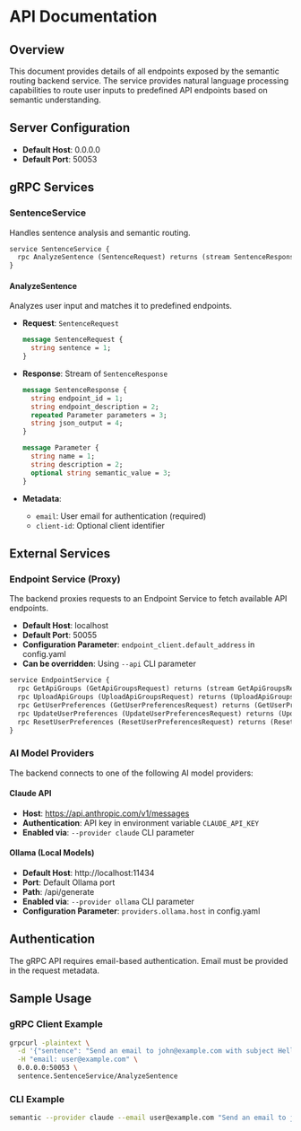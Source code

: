 # API Documentation

## Overview

This document provides details of all endpoints exposed by the semantic routing backend service. The service provides natural language processing capabilities to route user inputs to predefined API endpoints based on semantic understanding.

## Server Configuration

- **Default Host**: 0.0.0.0
- **Default Port**: 50053

## gRPC Services

### SentenceService

Handles sentence analysis and semantic routing.

```protobuf
service SentenceService {
  rpc AnalyzeSentence (SentenceRequest) returns (stream SentenceResponse) {}
}
```

#### AnalyzeSentence

Analyzes user input and matches it to predefined endpoints.

- **Request**: `SentenceRequest`
  ```protobuf
  message SentenceRequest {
    string sentence = 1;
  }
  ```

- **Response**: Stream of `SentenceResponse`
  ```protobuf
  message SentenceResponse {
    string endpoint_id = 1;
    string endpoint_description = 2;
    repeated Parameter parameters = 3;
    string json_output = 4;
  }
  
  message Parameter {
    string name = 1;
    string description = 2;
    optional string semantic_value = 3;
  }
  ```

- **Metadata**:
  - `email`: User email for authentication (required)
  - `client-id`: Optional client identifier

## External Services

### Endpoint Service (Proxy)

The backend proxies requests to an Endpoint Service to fetch available API endpoints.

- **Default Host**: localhost
- **Default Port**: 50055
- **Configuration Parameter**: `endpoint_client.default_address` in config.yaml
- **Can be overridden**: Using `--api` CLI parameter

```protobuf
service EndpointService {
  rpc GetApiGroups (GetApiGroupsRequest) returns (stream GetApiGroupsResponse);
  rpc UploadApiGroups (UploadApiGroupsRequest) returns (UploadApiGroupsResponse);
  rpc GetUserPreferences (GetUserPreferencesRequest) returns (GetUserPreferencesResponse);
  rpc UpdateUserPreferences (UpdateUserPreferencesRequest) returns (UpdateUserPreferencesResponse);
  rpc ResetUserPreferences (ResetUserPreferencesRequest) returns (ResetUserPreferencesResponse);
}
```

### AI Model Providers

The backend connects to one of the following AI model providers:

#### Claude API
- **Host**: https://api.anthropic.com/v1/messages
- **Authentication**: API key in environment variable `CLAUDE_API_KEY`
- **Enabled via**: `--provider claude` CLI parameter

#### Ollama (Local Models)
- **Default Host**: http://localhost:11434
- **Port**: Default Ollama port
- **Path**: /api/generate
- **Enabled via**: `--provider ollama` CLI parameter
- **Configuration Parameter**: `providers.ollama.host` in config.yaml

## Authentication

The gRPC API requires email-based authentication. Email must be provided in the request metadata.

## Sample Usage

### gRPC Client Example

```bash
grpcurl -plaintext \
  -d '{"sentence": "Send an email to john@example.com with subject Hello"}' \
  -H "email: user@example.com" \
  0.0.0.0:50053 \
  sentence.SentenceService/AnalyzeSentence
```

### CLI Example

```bash
semantic --provider claude --email user@example.com "Send an email to john@example.com with subject Hello"
```

